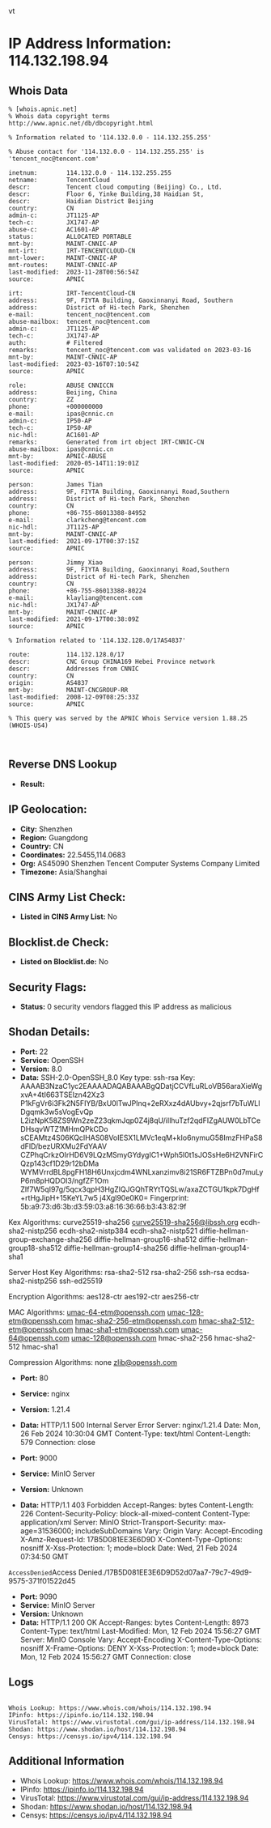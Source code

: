 vt
# IP Address Information: 114.132.198.94

## Whois Data
```
% [whois.apnic.net]
% Whois data copyright terms    http://www.apnic.net/db/dbcopyright.html

% Information related to '114.132.0.0 - 114.132.255.255'

% Abuse contact for '114.132.0.0 - 114.132.255.255' is 'tencent_noc@tencent.com'

inetnum:        114.132.0.0 - 114.132.255.255
netname:        TencentCloud
descr:          Tencent cloud computing (Beijing) Co., Ltd.
descr:          Floor 6, Yinke Building,38 Haidian St,
descr:          Haidian District Beijing
country:        CN
admin-c:        JT1125-AP
tech-c:         JX1747-AP
abuse-c:        AC1601-AP
status:         ALLOCATED PORTABLE
mnt-by:         MAINT-CNNIC-AP
mnt-irt:        IRT-TENCENTCLOUD-CN
mnt-lower:      MAINT-CNNIC-AP
mnt-routes:     MAINT-CNNIC-AP
last-modified:  2023-11-28T00:56:54Z
source:         APNIC

irt:            IRT-TencentCloud-CN
address:        9F, FIYTA Building, Gaoxinnanyi Road, Southern
address:        District of Hi-tech Park, Shenzhen
e-mail:         tencent_noc@tencent.com
abuse-mailbox:  tencent_noc@tencent.com
admin-c:        JT1125-AP
tech-c:         JX1747-AP
auth:           # Filtered
remarks:        tencent_noc@tencent.com was validated on 2023-03-16
mnt-by:         MAINT-CNNIC-AP
last-modified:  2023-03-16T07:10:54Z
source:         APNIC

role:           ABUSE CNNICCN
address:        Beijing, China
country:        ZZ
phone:          +000000000
e-mail:         ipas@cnnic.cn
admin-c:        IP50-AP
tech-c:         IP50-AP
nic-hdl:        AC1601-AP
remarks:        Generated from irt object IRT-CNNIC-CN
abuse-mailbox:  ipas@cnnic.cn
mnt-by:         APNIC-ABUSE
last-modified:  2020-05-14T11:19:01Z
source:         APNIC

person:         James Tian
address:        9F, FIYTA Building, Gaoxinnanyi Road,Southern
address:        District of Hi-tech Park, Shenzhen
country:        CN
phone:          +86-755-86013388-84952
e-mail:         clarkcheng@tencent.com
nic-hdl:        JT1125-AP
mnt-by:         MAINT-CNNIC-AP
last-modified:  2021-09-17T00:37:15Z
source:         APNIC

person:         Jimmy Xiao
address:        9F, FIYTA Building, Gaoxinnanyi Road,Southern
address:        District of Hi-tech Park, Shenzhen
country:        CN
phone:          +86-755-86013388-80224
e-mail:         klayliang@tencent.com
nic-hdl:        JX1747-AP
mnt-by:         MAINT-CNNIC-AP
last-modified:  2021-09-17T00:38:09Z
source:         APNIC

% Information related to '114.132.128.0/17AS4837'

route:          114.132.128.0/17
descr:          CNC Group CHINA169 Hebei Province network
descr:          Addresses from CNNIC
country:        CN
origin:         AS4837
mnt-by:         MAINT-CNCGROUP-RR
last-modified:  2008-12-09T08:25:33Z
source:         APNIC

% This query was served by the APNIC Whois Service version 1.88.25 (WHOIS-US4)



```
## Reverse DNS Lookup
- **Result:** 

## IP Geolocation:
- **City:** Shenzhen
- **Region:** Guangdong
- **Country:** CN
- **Coordinates:** 22.5455,114.0683
- **Org:** AS45090 Shenzhen Tencent Computer Systems Company Limited
- **Timezone:** Asia/Shanghai

## CINS Army List Check:
- **Listed in CINS Army List:** 
No

## Blocklist.de Check:
- **Listed on Blocklist.de:** 
No

## Security Flags:
- **Status:** 0 security vendors flagged this IP address as malicious

## Shodan Details:
- **Port:** 22
- **Service:** OpenSSH
- **Version:** 8.0
- **Data:** SSH-2.0-OpenSSH_8.0
Key type: ssh-rsa
Key: AAAAB3NzaC1yc2EAAAADAQABAAABgQDatjCCVfLuRLoVB56araXieWgxvA+4tI663TSElzn42Xz3
P1kFgVr6i3Fk2N5FIYB/BxU0lTwJPInq+2eRXxz4dAUbvy+2qjsrf7bTuWLlDgqmk3w5sVogEvQp
L2izNpK58ZS9Wn2zeZ23qkmJqp0Z4j8qU/iIlhuTzf2qdFIZgAUW0LbTCeDHsqvWTZ1MHmQPkCDo
sCEAMtz4S06KQcIHAS08VoIESX1LMVc1eqM+kIo6nymuG58ImzFHPaS8dFlD/bezURXMu2FdYAAV
CZPhqCrkzOIrHD6V9LQzMSmyGYdygIC1+Wph5l0t1sJOSsHe6H2VNFirCQzp143cf1D29r12bDMa
WYMVrrdBL8pgFH18H6Unxjcdm4WNLxanzimv8i21SR6FTZBPn0d7muLyP6m8pHQDOI3/ngfZF1Om
ZIf7W5qI97g/5qcx3qpH3HgZlQJGQhTRYtTQSLw/axaZCTGU1kpk7DgHf+rtHgJipH+15KeYL7w5
j4Xgl90e0K0=
Fingerprint: 5b:a9:73:d6:3b:d3:59:03:a8:16:36:66:b3:43:82:9f

Kex Algorithms:
	curve25519-sha256
	curve25519-sha256@libssh.org
	ecdh-sha2-nistp256
	ecdh-sha2-nistp384
	ecdh-sha2-nistp521
	diffie-hellman-group-exchange-sha256
	diffie-hellman-group16-sha512
	diffie-hellman-group18-sha512
	diffie-hellman-group14-sha256
	diffie-hellman-group14-sha1

Server Host Key Algorithms:
	rsa-sha2-512
	rsa-sha2-256
	ssh-rsa
	ecdsa-sha2-nistp256
	ssh-ed25519

Encryption Algorithms:
	aes128-ctr
	aes192-ctr
	aes256-ctr

MAC Algorithms:
	umac-64-etm@openssh.com
	umac-128-etm@openssh.com
	hmac-sha2-256-etm@openssh.com
	hmac-sha2-512-etm@openssh.com
	hmac-sha1-etm@openssh.com
	umac-64@openssh.com
	umac-128@openssh.com
	hmac-sha2-256
	hmac-sha2-512
	hmac-sha1

Compression Algorithms:
	none
	zlib@openssh.com


- **Port:** 80
- **Service:** nginx
- **Version:** 1.21.4
- **Data:** HTTP/1.1 500 Internal Server Error
Server: nginx/1.21.4
Date: Mon, 26 Feb 2024 10:30:04 GMT
Content-Type: text/html
Content-Length: 579
Connection: close



- **Port:** 9000
- **Service:** MinIO Server
- **Version:** Unknown
- **Data:** HTTP/1.1 403 Forbidden
Accept-Ranges: bytes
Content-Length: 226
Content-Security-Policy: block-all-mixed-content
Content-Type: application/xml
Server: MinIO
Strict-Transport-Security: max-age=31536000; includeSubDomains
Vary: Origin
Vary: Accept-Encoding
X-Amz-Request-Id: 17B5D081EE3E6D9D
X-Content-Type-Options: nosniff
X-Xss-Protection: 1; mode=block
Date: Wed, 21 Feb 2024 07:34:50 GMT

<?xml version="1.0" encoding="UTF-8"?>
<Error><Code>AccessDenied</Code><Message>Access Denied.</Message><Resource>/</Resource><RequestId>17B5D081EE3E6D9D</RequestId><HostId>52d07aa7-79c7-49d9-9575-371f01522d45</HostId></Error>

- **Port:** 9090
- **Service:** MinIO Server
- **Version:** Unknown
- **Data:** HTTP/1.1 200 OK
Accept-Ranges: bytes
Content-Length: 8973
Content-Type: text/html
Last-Modified: Mon, 12 Feb 2024 15:56:27 GMT
Server: MinIO Console
Vary: Accept-Encoding
X-Content-Type-Options: nosniff
X-Frame-Options: DENY
X-Xss-Protection: 1; mode=block
Date: Mon, 12 Feb 2024 15:56:27 GMT
Connection: close



## Logs
```

Whois Lookup: https://www.whois.com/whois/114.132.198.94
IPinfo: https://ipinfo.io/114.132.198.94
VirusTotal: https://www.virustotal.com/gui/ip-address/114.132.198.94
Shodan: https://www.shodan.io/host/114.132.198.94
Censys: https://censys.io/ipv4/114.132.198.94

```
## Additional Information
- Whois Lookup: https://www.whois.com/whois/114.132.198.94
- IPinfo: https://ipinfo.io/114.132.198.94
- VirusTotal: https://www.virustotal.com/gui/ip-address/114.132.198.94
- Shodan: https://www.shodan.io/host/114.132.198.94
- Censys: https://censys.io/ipv4/114.132.198.94

